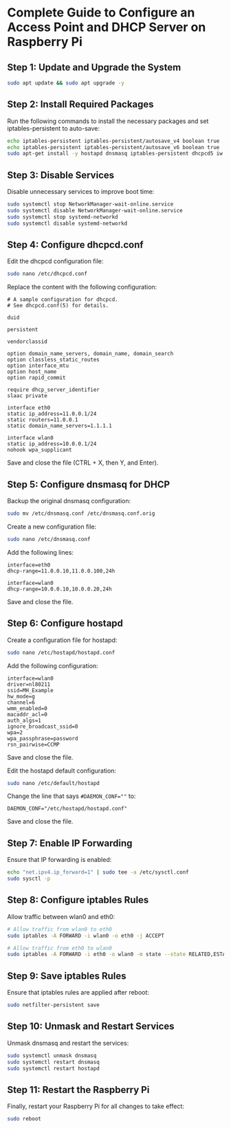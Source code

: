 # Complete Guide to Configure an Access Point and DHCP Server on Raspberry Pi

## Step 1: Update and Upgrade the System
```bash
sudo apt update && sudo apt upgrade -y
```

## Step 2: Install Required Packages
Run the following commands to install the necessary packages and set iptables-persistent to auto-save:
```bash
echo iptables-persistent iptables-persistent/autosave_v4 boolean true | sudo debconf-set-selections
echo iptables-persistent iptables-persistent/autosave_v6 boolean true | sudo debconf-set-selections
sudo apt-get install -y hostapd dnsmasq iptables-persistent dhcpcd5 iw
```

## Step 3: Disable Services
Disable unnecessary services to improve boot time:
```bash
sudo systemctl stop NetworkManager-wait-online.service
sudo systemctl disable NetworkManager-wait-online.service
sudo systemctl stop systemd-networkd
sudo systemctl disable systemd-networkd
```

## Step 4: Configure dhcpcd.conf
Edit the dhcpcd configuration file:
```bash
sudo nano /etc/dhcpcd.conf
```
Replace the content with the following configuration:
```plaintext
# A sample configuration for dhcpcd.
# See dhcpcd.conf(5) for details.

duid

persistent

vendorclassid

option domain_name_servers, domain_name, domain_search
option classless_static_routes
option interface_mtu
option host_name
option rapid_commit

require dhcp_server_identifier
slaac private

interface eth0
static ip_address=11.0.0.1/24
static routers=11.0.0.1
static domain_name_servers=1.1.1.1

interface wlan0
static ip_address=10.0.0.1/24
nohook wpa_supplicant
```
Save and close the file (CTRL + X, then Y, and Enter).

## Step 5: Configure dnsmasq for DHCP
Backup the original dnsmasq configuration:
```bash
sudo mv /etc/dnsmasq.conf /etc/dnsmasq.conf.orig
```
Create a new configuration file:
```bash
sudo nano /etc/dnsmasq.conf
```
Add the following lines:
```plaintext
interface=eth0                   
dhcp-range=11.0.0.10,11.0.0.100,24h 

interface=wlan0  
dhcp-range=10.0.0.10,10.0.0.20,24h
```
Save and close the file.

## Step 6: Configure hostapd
Create a configuration file for hostapd:
```bash
sudo nano /etc/hostapd/hostapd.conf
```
Add the following configuration:
```plaintext
interface=wlan0
driver=nl80211
ssid=MH_Example
hw_mode=g
channel=6
wmm_enabled=0
macaddr_acl=0
auth_algs=1
ignore_broadcast_ssid=0
wpa=2
wpa_passphrase=password
rsn_pairwise=CCMP
```
Save and close the file.

Edit the hostapd default configuration:
```bash
sudo nano /etc/default/hostapd
```
Change the line that says `#DAEMON_CONF=""` to:
```plaintext
DAEMON_CONF="/etc/hostapd/hostapd.conf"
```
Save and close the file.

## Step 7: Enable IP Forwarding
Ensure that IP forwarding is enabled:
```bash
echo "net.ipv4.ip_forward=1" | sudo tee -a /etc/sysctl.conf
sudo sysctl -p
```

## Step 8: Configure iptables Rules
Allow traffic between wlan0 and eth0:
```bash
# Allow traffic from wlan0 to eth0
sudo iptables -A FORWARD -i wlan0 -o eth0 -j ACCEPT

# Allow traffic from eth0 to wlan0
sudo iptables -A FORWARD -i eth0 -o wlan0 -m state --state RELATED,ESTABLISHED -j ACCEPT
```

## Step 9: Save iptables Rules
Ensure that iptables rules are applied after reboot:
```bash
sudo netfilter-persistent save
```

## Step 10: Unmask and Restart Services
Unmask dnsmasq and restart the services:
```bash
sudo systemctl unmask dnsmasq
sudo systemctl restart dnsmasq
sudo systemctl restart hostapd
```

## Step 11: Restart the Raspberry Pi
Finally, restart your Raspberry Pi for all changes to take effect:
```bash
sudo reboot
```
